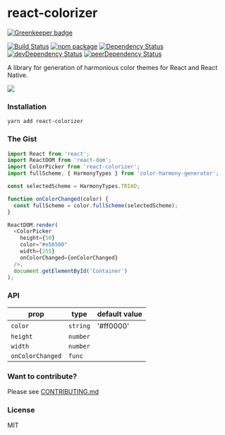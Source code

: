 # react-colorizer

[![Greenkeeper badge](https://badges.greenkeeper.io/opensource-cards/react-colorizer.svg)](https://greenkeeper.io/)

[![Build Status](https://travis-ci.org/opensource-cards/react-colorizer.svg?branch=master)](https://travis-ci.org/opensource-cards/react-colorizer)
[![npm package](https://badge.fury.io/js/react-colorizer.svg)](https://www.npmjs.org/package/react-colorizer)
[![Dependency Status](https://david-dm.org/opensource-cards/react-colorizer.svg)](https://david-dm.org/opensource-cards/react-colorizer)
[![devDependency Status](https://david-dm.org/opensource-cards/react-colorizer/dev-status.svg)](https://david-dm.org/opensource-cards/react-colorizer#info=devDependencies)
[![peerDependency Status](https://david-dm.org/opensource-cards/react-colorizer/peer-status.svg)](https://david-dm.org/opensource-cards/react-colorizer#info=peerDependencies)

A library for generation of harmonious color themes for React and React Native.

![](https://github.com/opensource-cards/react-colorizer/blob/master/demo.gif)

### Installation

```
yarn add react-colorizer
```

### The Gist

```javascript
import React from 'react';
import ReactDOM from 'react-dom';
import ColorPicker from 'react-colorizer';
import fullScheme, { HarmonyTypes } from 'color-harmony-generator';

const selectedScheme = HarmonyTypes.TRIAD;

function onColorChanged(color) {
  const fullScheme = color.fullScheme(selectedScheme);
}

ReactDOM.render(
  <ColorPicker
    height={50}
    color="#e56500"
    width={255}
    onColorChanged={onColorChanged}
  />,
  document.getElementById('Container')
);
```

### API

prop             | type                 | default value
-----------------|----------------------|--------------
`color`          | `string`             | '#ff0000'
`height`         | `number`             |
`width`          | `number`             |
`onColorChanged` | `func`               |

### Want to contribute?

Please see [CONTRIBUTING.md](CONTRIBUTING.md)

### License

MIT
